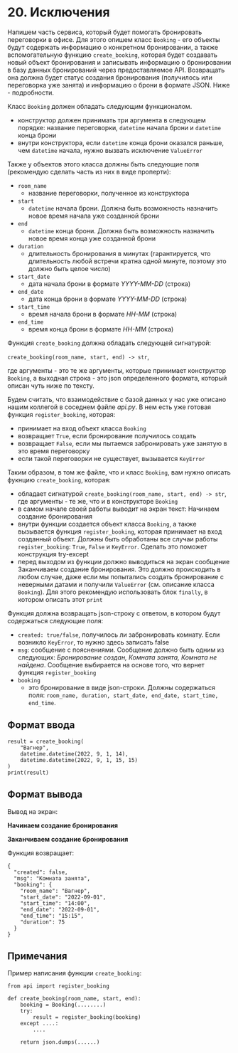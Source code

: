 # 20. Исключения

Напишем часть сервиса, который будет помогать бронировать переговорки в офисе. Для этого опишем класс `Booking` - его объекты будут содержать информацию о конкретном бронировании, а также вспомогательную функцию `create_booking`, которая будет создавать новый объект бронирования и записывать информацию о бронировании в базу данных бронирований через предоставляемое API. Возвращать она должна будет статус создания бронирования (получилось или переговорка уже занята) и информацию о брони в формате JSON. Ниже - подробности.

Класс `Booking` должен обладать следующим функционалом.

 - конструктор должен принимать три аргумента в следующем порядке: название переговорки, `datetime` начала брони и `datetime` конца брони
 - внутри конструктора, если `datetime` конца брони оказался раньше, чем `datetime` начала, нужно вызвать исключение `ValueError`

Также у объектов этого класса должны быть следующие поля (рекомендую сделать часть из них в виде проперти):

 - `room_name`
    - название переговорки, полученное из конструктора
 - `start`
    - `datetime` начала брони. Должна быть возможность назначить новое время начала уже созданной брони
 - `end`
    - `datetime` конца брони. Должна быть возможность назначить новое время конца уже созданной брони
 - `duration`
    - длительность бронирования в минутах (гарантируется, что длительность любой встречи кратна одной минуте, поэтому это должно быть целое число)
 - `start_date`
    - дата начала брони в формате _YYYY-MM-DD_ (строка)
 - `end_date`
    - дата конца брони в формате _YYYY-MM-DD_ (строка)
 - `start_time`
    - время начала брони в формате _HH-MM_ (строка)
 - `end_time`
    - время конца брони в формате _HH-MM_ (строка)

Функция `create_booking` должна обладать следующей сигнатурой:

`create_booking(room_name, start, end) -> str`,

где аргументы - это те же аргументы, которые принимает конструктор `Booking`, а выходная строка - это json определенного формата, который описан чуть ниже по тексту.

Будем считать, что взаимодействие с базой данных у нас уже описано нашим коллегой в соседнем файле *api.py*. В нем есть уже готовая функция `register_booking`, которая:

 - принимает на вход объект класса `Booking`
 - возвращает `True`, если бронирование получилось создать
 - возвращает `False`, если мы пытаемся забронировать уже занятую в это время переговорку
 - если такой переговорки не существует, вызывается `KeyError`

Таким образом, в том же файле, что и класс `Booking`, вам нужно описать фукнцию `create_booking`, которая:

 - обладает сигнатурой `create_booking(room_name, start, end) -> str`, где аргументы - те же, что и в конструкторе `Booking`
 - в самом начале своей работы выводит на экран текст: Начинаем создание бронирования
 - внутри функции создается объект класса `Booking`, а также вызывается функция `register_booking`, которая принимает на вход созданный объект. Должны быть обработаны все случаи работы `register_booking`: `True`, `False` и `KeyError`. Сделать это поможет конструкция try-except
 - перед выходом из функции должно выводиться на экран сообщение Заканчиваем создание бронирования. Это должно происходить в любом случае, даже если мы попытались создать бронирование с неверными датами и получили `ValueError` (см. описание класса `Booking`). Для этого рекомендую использовать блок `finally`, в котором описать этот `print`

Функция должна возвращать json-строку с ответом, в котором будут содержаться следующие поля:

 - `created: true/false`, получилось ли забронировать комнату. Если возникло `KeyError`, то нужно здесь записать false
 - `msg`: сообщение с пояснениями. Сообщение должно быть одним из следующих: _Бронирование создан, Комната занята, Комната не найдена_. Сообщение выбирается на основе того, что вернет функция `register_booking`
 - `booking`
    - это бронирование в виде json-строки. Должны содержаться поля: `room_name, duration, start_date, end_date, start_time, end_time`.

## Формат ввода

```
result = create_booking(
    "Вагнер",
    datetime.datetime(2022, 9, 1, 14),
    datetime.datetime(2022, 9, 1, 15, 15)
)
print(result)
```

## Формат вывода

Вывод на экран:

**Начинаем создание бронирования**

**Заканчиваем создание бронирования**

Функция возвращает:

```
{
  "created": false,
  "msg": "Комната занята",
  "booking": {
    "room_name": "Вагнер",
    "start_date": "2022-09-01",
    "start_time": "14:00",
    "end_date": "2022-09-01",
    "end_time": "15:15",
    "duration": 75
  }
}
```

## Примечания

Пример написания функции `create_booking`:

```
from api import register_booking

def create_booking(room_name, start, end):
    booking = Booking(........)
    try:
        result = register_booking(booking)
    except ....:
        ....

    return json.dumps(......)
```